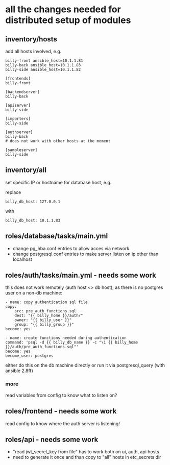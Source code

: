 # all the changes needed for distributed setup of modules

## inventory/hosts

add all hosts involved, e.g.

    billy-front ansible_host=10.1.1.81
    billy-back ansible_host=10.1.1.83
    billy-side ansible_host=10.1.1.82

    [frontends]
    billy-front

    [backendserver]
    billy-back

    [apiserver]
    billy-side

    [importers]
    billy-side

    [authserver]
    billy-back
    # does not work with other hosts at the moment

    [sampleserver]
    billy-side


## inventory/all

set specific IP or hostname for database host, e.g.

replace

    billy_db_host: 127.0.0.1

with

    billy_db_host: 10.1.1.83

## roles/database/tasks/main.yml

- change pg_hba.conf entries to allow acces via network
- change postgresql.conf entries to make server listen on ip other than localhost

## roles/auth/tasks/main.yml - needs some work

this does not work remotely (auth host <> db host), as there is no postgres user on a non-db machine:

    - name: copy authentication sql file
    copy:
        src: pre_auth_functions.sql
        dest: "{{ billy_home }}/auth/"
        owner: "{{ billy_user }}"
        group: "{{ billy_group }}"
    become: yes

    - name: create functions needed during authentication
    command: 'psql -d {{ billy_db_name }} -c "\i {{ billy_home }}/auth/pre_auth_functions.sql"'
    become: yes
    become_user: postgres

either do this on the db machine directly or run it via postgresql_query (with ansible 2.8ff)

### more

read variables from config to know what to listen on?

## roles/frontend - needs some work

read config to know where the auth server is listening!

## roles/api - needs some work

- "read jwt_secret_key from file" has to work both on ui, auth, api hosts
- need to generate it once and than copy to "all" hosts in etc_secrets dir
